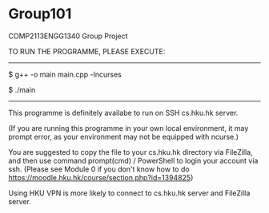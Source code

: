 # Group101
COMP2113ENGG1340 Group Project

TO RUN THE PROGRAMME, PLEASE EXECUTE: 

_____________________________________

$ g++ -o main main.cpp -lncurses

$ ./main

_____________________________________

This programme is definitely availabe to run on SSH cs.hku.hk server.

(If you are running this programme in your own local environment, it may prompt error, as your environment may not be equipped with ncurse.)

You are suggested to copy the file to your cs.hku.hk directory via FileZilla, and then use command prompt(cmd) / PowerShell to login your account via ssh. (Please see Module 0 if you don't know how to do https://moodle.hku.hk/course/section.php?id=1394825)

Using HKU VPN is more likely to connect to cs.hku.hk server and FileZilla server.
